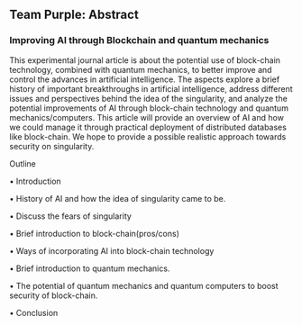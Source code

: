 ## Team Purple: Abstract

### Improving AI through Blockchain and quantum mechanics

This experimental journal article is about the potential use of block-chain technology, combined with quantum mechanics, to better improve and control the advances in artificial intelligence. The aspects explore a brief history of important breakthroughs in artificial intelligence, address different issues and perspectives behind the idea of the singularity, and analyze the potential improvements of AI through block-chain technology and quantum mechanics/computers. This article will provide an overview of AI and how we could manage it through practical deployment of distributed databases like block-chain. We hope to provide a possible realistic approach towards security on singularity. 


Outline

•	Introduction

•	History of AI and how the idea of singularity came to be. 

•	Discuss the fears of singularity

•	Brief introduction to block-chain(pros/cons)

•	Ways of incorporating AI into block-chain technology

•	Brief introduction to quantum mechanics.

•	The potential of quantum mechanics and quantum computers to boost security of block-chain. 

•	Conclusion 
